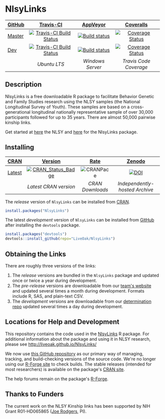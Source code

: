 NlsyLinks
================

| [GitHub](https://github.com/LiveOak/NlsyLinks) | [Travis-CI](https://travis-ci.org/LiveOak/NlsyLinks/builds) | [AppVeyor](https://ci.appveyor.com/project/wibeasley/nlsylinks/history) |  [Coveralls](https://coveralls.io/r/LiveOak/NlsyLinks) |
| :----- | :---------------------------: | :------------: | :-------: |
| [Master](https://github.com/LiveOak/NlsyLinks/tree/master) |  [![Travis-CI Build Status](https://travis-ci.org/LiveOak/NlsyLinks.png?branch=master)](https://travis-ci.org/LiveOak/NlsyLinks) | [![Build status](https://ci.appveyor.com/api/projects/status/fo1oeqn9734dhhmu/branch/master?svg=true)](https://ci.appveyor.com/project/wibeasley/nlsylinks/branch/master) | [![Coverage Status](https://coveralls.io/repos/LiveOak/NlsyLinks/badge.svg?branch=master)](https://coveralls.io/r/LiveOak/NlsyLinks?branch=master) |
| [Dev](https://github.com/LiveOak/NlsyLinks/tree/dev) | [![Travis-CI Build Status](https://travis-ci.org/LiveOak/NlsyLinks.png?branch=dev)](https://travis-ci.org/LiveOak/NlsyLinks) | [![Build status](https://ci.appveyor.com/api/projects/status/fo1oeqn9734dhhmu/branch/dev?svg=true)](https://ci.appveyor.com/project/wibeasley/nlsylinks/branch/dev) | [![Coverage Status](https://coveralls.io/repos/LiveOak/NlsyLinks/badge.svg?branch=dev)](https://coveralls.io/r/LiveOak/NlsyLinks?branch=dev) |
| | *Ubuntu LTS* | *Windows Server* |  *Travis Code Coverage* |


## Description


NlsyLinks is a free downloadable R package to facilitate Behavior Genetic and Family Studies research using the NLSY samples (the National Longitudinal Survey of Youth).  These samples are based on a cross-generational longitudinal nationally representative sample of over 30,000 participants followed for up to 35 years.  There are almost 50,000 pairwise kinship links.

Get started at [here](http://www.bls.gov/nls/) the NLSY and [here](http://liveoak.github.io/NlsyLinks/) for the NlsyLinks package.
    

## Installing

| [CRAN](https://cran.r-project.org/) | [Version](https://cran.r-project.org/package=NlsyLinks) | [Rate](http://cranlogs.r-pkg.org/) | [Zenodo](https://zenodo.org/search?ln=en&p=nlsylinks) |
|  :---- | :----: | :----: | :----: |
| [Latest](https://cran.r-project.org/package=NlsyLinks) | [![CRAN_Status_Badge](http://www.r-pkg.org/badges/version/NlsyLinks)](https://cran.r-project.org/package=NlsyLinks) | ![CRANPace](http://cranlogs.r-pkg.org/badges/NlsyLinks) | [![DOI](https://zenodo.org/badge/doi/10.5281/zenodo.49941.svg)](http://dx.doi.org/10.5281/zenodo.49941) |
|   | *Latest CRAN version* | *CRAN Downloads* | *Independently-hosted Archive* |

The *release* version of `NlsyLinks` can be installed from [CRAN](https://cran.r-project.org/package=NlsyLinks).

```r
install.packages("NlsyLinks")
```

The latest *development* version of `NlsyLinks` can be installed from [GitHub](https://github.com/LiveOak/NlsyLinks/) after installing the `devtools` package.

```r
install.packages("devtools")
devtools::install_github(repo="LiveOak/NlsyLinks")
```

## Obtaining the Links

There are roughly three versions of the links:
1. The *release* versions are bundled in the `NlsyLinks` package and updated once or twice a year during development.
1. The *pre-release* versions are downloadable from our [team's website](http://liveoak.github.io/NlsyLinks/) and updated several times a month during development.  Formats include R, SAS, and plain-text CSV.
1. The *development* versions are downloadable from our [determination repo](https://github.com/LiveOak/nlsy-links-determination-2017) updated several times a day during development.

## Locations for Help and Development

This repository contains the code used in the [NlsyLinks](https://cran.r-project.org/package=NlsyLinks) R package.  For additional information about the package and using it in NLSY research, please see http://liveoak.github.io/NlsyLinks/

We now use  [this GitHub repository](https://github.com/LiveOak/NlsyLinksStaging) as our primary way of managing, tracking, and build-checking versions of the source code.  We're no longer using our [R-Forge site](https://r-forge.r-project.org/projects/nlsylinks/) to check builds.  The stable releases (intended for most researchers) is available on the package's  [CRAN site](https://cran.r-project.org/package=NlsyLinks).

The help forums remain on the package's [R-Forge](https://r-forge.r-project.org/forum/?group_id=1330).  

## Thanks to Funders
The current work on the NLSY Kinship links has been supported by NIH Grant R01-HD065865 ([Joe Rodgers](http://www.vanderbilt.edu/psychological_sciences/bio/joe-rodgers), PI).
